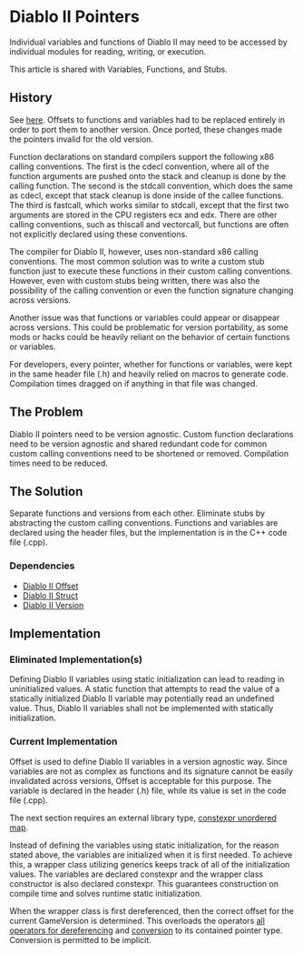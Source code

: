 # Diablo II Pointers

Individual variables and functions of Diablo II may need to be accessed by individual modules for reading, writing, or execution.

This article is shared with Variables, Functions, and Stubs.

## History

See [here](../Version). Offsets to functions and variables had to be replaced entirely in order to port them to another version. Once ported, these changes made the pointers invalid for the old version.

Function declarations on standard compilers support the following x86 calling conventions. The first is the cdecl convention, where all of the function arguments are pushed onto the stack and cleanup is done by the calling function. The second is the stdcall convention, which does the same as cdecl, except that stack cleanup is done inside of the callee functions. The third is fastcall, which works similar to stdcall, except that the first two arguments are stored in the CPU registers ecx and edx. There are other calling conventions, such as thiscall and vectorcall, but functions are often not explicitly declared using these conventions.

The compiler for Diablo II, however, uses non-standard x86 calling conventions. The most common solution was to write a custom stub function just to execute these functions in their custom calling conventions. However, even with custom stubs being written, there was also the possibility of the calling convention or even the function signature changing across versions.

Another issue was that functions or variables could appear or disappear across versions. This could be problematic for version portability, as some mods or hacks could be heavily reliant on the behavior of certain functions or variables.

For developers, every pointer, whether for functions or variables, were kept in the same header file (.h) and heavily relied on macros to generate code. Compilation times dragged on if anything in that file was changed.

## The Problem

Diablo II pointers need to be version agnostic. Custom function declarations need to be version agnostic and shared redundant code for common custom calling conventions need to be shortened or removed. Compilation times need to be reduced. 

## The Solution

Separate functions and versions from each other. Eliminate stubs by abstracting the custom calling conventions. Functions and variables are declared using the header files, but the implementation is in the C++ code file (.cpp).

### Dependencies

- [Diablo II Offset](../Offset)
- [Diablo II Struct](../Struct)
- [Diablo II Version](../Version)

## Implementation

### Eliminated Implementation(s)

Defining Diablo II variables using static initialization can lead to reading in uninitialized values. A static function that attempts to read the value of a statically initialized Diablo II variable may potentially read an undefined value. Thus, Diablo II variables shall not be implemented with statically initialization.

### Current Implementation

Offset is used to define Diablo II variables in a version agnostic way. Since variables are not as complex as functions and its signature cannot be easily invalidated across versions, Offset is acceptable for this purpose. The variable is declared in the header (.h) file, while its value is set in the code file (.cpp).

The next section requires an external library type, [constexpr unordered map]( https://github.com/benjibc/constexpr_hash_map).

Instead of defining the variables using static initialization, for the reason stated above, the variables are initialized when it is first needed. To achieve this, a wrapper class utilizing generics keeps track of all of the initialization values. The variables are declared constexpr and the wrapper class constructor is also declared constexpr. This guarantees construction on compile time and solves runtime static initialization.

When the wrapper class is first dereferenced, then the correct offset for the current GameVersion is determined. This overloads the operators [all operators for dereferencing]( http://en.cppreference.com/w/cpp/language/operator_member_access) and [conversion]( http://en.cppreference.com/w/cpp/language/cast_operator) to its contained pointer type. Conversion is permitted to be implicit.
